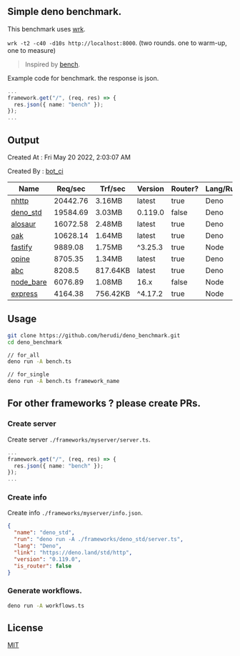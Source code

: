 ## Simple deno benchmark.
This benchmark uses [wrk](https://github.com/wg/wrk).

`wrk -t2 -c40 -d10s http://localhost:8000`. (two rounds. one to warm-up, one to measure)

> Inspired by [bench](https://github.com/denosaurs/bench).

Example code for benchmark. the response is json.
```ts
...
framework.get("/", (req, res) => {
  res.json({ name: "bench" });
});
...
```

## Output
Created At : Fri May 20 2022, 2:03:07 AM

Created By : [bot_ci](https://github.com/herudi/deno_benchmarks/commits?author=github-actions%5Bbot%5D)

|Name|Req/sec|Trf/sec|Version|Router?|Lang/Runtime|
|----|----|----|----|----|----|
|[nhttp](https://github.com/nhttp/nhttp)|20442.76|3.16MB|latest|true|Deno|
|[deno_std](https://deno.land/std/http)|19584.69|3.03MB|0.119.0|false|Deno|
|[alosaur](https://github.com/alosaur/alosaur)|16072.58|2.48MB|latest|true|Deno|
|[oak](https://github.com/oakserver/oak)|10628.14|1.64MB|latest|true|Deno|
|[fastify](https://github.com/fastify/fastify)|9889.08|1.75MB|^3.25.3|true|Node|
|[opine](https://github.com/cmorten/opine)|8705.35|1.34MB|latest|true|Deno|
|[abc](https://deno.land/x/abc)|8208.5|817.64KB|latest|true|Deno|
|[node_bare](https://nodejs.org)|6076.89|1.08MB|16.x|false|Node|
|[express](https://github.com/expressjs/express)|4164.38|756.42KB|^4.17.2|true|Node|


## Usage
```bash
git clone https://github.com/herudi/deno_benchmark.git
cd deno_benchmark

// for_all
deno run -A bench.ts

// for_single
deno run -A bench.ts framework_name
```
## For other frameworks ? please create PRs.
### Create server
Create server `./frameworks/myserver/server.ts`.
```ts
...
framework.get("/", (req, res) => {
  res.json({ name: "bench" });
});
...
```
### Create info
Create info `./frameworks/myserver/info.json`.
```json
{
  "name": "deno_std",
  "run": "deno run -A ./frameworks/deno_std/server.ts",
  "lang": "Deno",
  "link": "https://deno.land/std/http",
  "version": "0.119.0",
  "is_router": false
}
```
### Generate workflows.
```bash
deno run -A workflows.ts
```
## License

[MIT](LICENSE)

